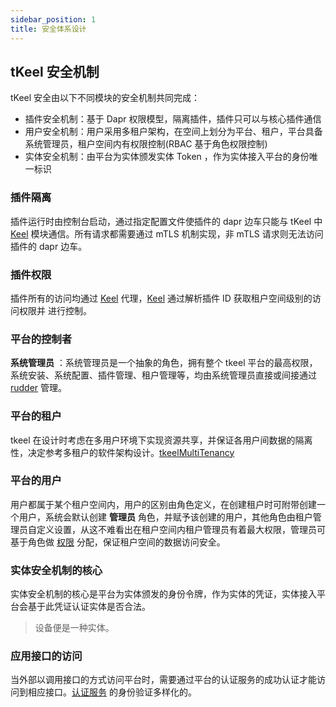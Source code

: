 ```yaml
---
sidebar_position: 1
title: 安全体系设计
---
```


## tKeel 安全机制

tKeel 安全由以下不同模块的安全机制共同完成：

- 插件安全机制：基于 Dapr 权限模型，隔离插件，插件只可以与核心插件通信
- 用户安全机制：用户采用多租户架构，在空间上划分为平台、租户，平台具备系统管理员，租户空间内有权限控制(RBAC 基于角色权限控制)
- 实体安全机制：由平台为实体颁发实体 Token ，作为实体接入平台的身份唯一标识

### 插件隔离

插件运行时由控制台启动，通过指定配置文件使插件的 dapr 边车只能与 tKeel 中 [Keel](../../concepts/keel.md) 模块通信。所有请求都需要通过 mTLS 机制实现，非 mTLS 请求则无法访问插件的 dapr 边车。

### 插件权限

插件所有的访问均通过 [Keel](../../concepts/keel.md) 代理，[Keel](../../concepts/keel.md) 通过解析插件 ID 获取租户空间级别的访问权限并 进行控制。

### 平台的控制者
**系统管理员** ：系统管理员是一个抽象的角色，拥有整个 tkeel 平台的最高权限，系统安装、系统配置、插件管理、租户管理等，均由系统管理员直接或间接通过 [rudder](../../concepts/rudder.md) 管理。 

### 平台的租户

tkeel 在设计时考虑在多用户环境下实现资源共享，并保证各用户间数据的隔离性，决定参考多租户的软件架构设计。[tkeelMultiTenancy](./SECURITY-003-multi_tenancy.md.md) 

### 平台的用户

用户都属于某个租户空间内，用户的区别由角色定义，在创建租户时可附带创建一个用户，系统会默认创建 **管理员** 角色，并赋予该创建的用户，其他角色由租户管理员自定义设置，从这不难看出在租户空间内租户管理员有着最大权限，管理员可基于角色做 [权限](#用户权限控制) 分配，保证租户空间的数据访问安全。

### 实体安全机制的核心

实体安全机制的核心是平台为实体颁发的身份令牌，作为实体的凭证，实体接入平台会基于此凭证认证实体是否合法。
> 设备便是一种实体。

### 应用接口的访问

当外部以调用接口的方式访问平台时，需要通过平台的认证服务的成功认证才能访问到相应接口。[认证服务](./SECURITY-004-authentication.md) 的身份验证多样化的。

